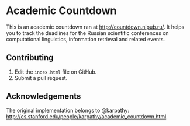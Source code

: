 # Academic Countdown

This is an academic countdown ran at <http://countdown.nlpub.ru/>. It helps you to track the deadlines for the Russian scientific conferences on computational linguistics, information retrieval and related events.

## Contributing

1. Edit the `index.html` file on GitHub.
2. Submit a pull request.

## Acknowledgements

The original implementation belongs to @karpathy: <http://cs.stanford.edu/people/karpathy/academic_countdown.html>.
